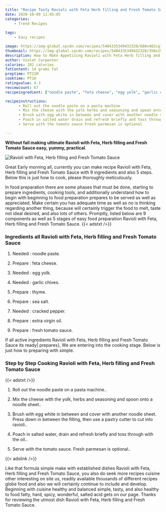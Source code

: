 ```yaml
---
title: "Recipe Tasty Ravioli with Feta Herb filling and Fresh Tomato Sauce"
date: 2020-10-09 11:45:05
categories:
    - Trend Recipes
    
tags:
    - Easy recipes

image: https://img-global.cpcdn.com/recipes/5404335349432320/680x482cq70/ravioli-with-feta-herb-filling-and-fresh-tomato-sauce-recipe-main-photo.jpg
thumbnail: https://img-global.cpcdn.com/recipes/5404335349432320/350x250cq70/ravioli-with-feta-herb-filling-and-fresh-tomato-sauce-recipe-main-photo.jpg
description: How to Make Appetizing Ravioli with Feta Herb filling and Fresh Tomato Sauce with 9 ingredients and 5 stages of easy cooking.
author: Violet Carpenter
calories: 102 calories
fatContent: 14 grams fat
preptime: PT21M
cooktime: PT1H
ratingvalue: 4.3
reviewcount: 67
recipeingredient: ["noodle paste", "feta cheese", "egg yolk", "garlic chives", "thyme", "sea salt", "cracked pepper", "extra virgin oil", "fresh tomato sauce"]

recipeinstructions: 
      - Roll out the noodle paste on a pasta machine 
      - Mix the cheese with the yolk herbs and seasoning and spoon onto a noodle sheet 
      - Brush with egg white in between and cover with another noodle sheet Press down in between the filling then use a pastry cutter to cut into ravioli 
      - Poach in salted water drain and refresh briefly and toss through with the oil 
      - Serve with the tomato sauce Fresh parmesan is optional

---
```




**Without fail making ultimate Ravioli with Feta, Herb filling and Fresh Tomato Sauce easy, yummy, practical**. 


![Ravioli with Feta, Herb filling and Fresh Tomato Sauce](https://img-global.cpcdn.com/recipes/5404335349432320/680x482cq70/ravioli-with-feta-herb-filling-and-fresh-tomato-sauce-recipe-main-photo.jpg "Ravioli with Feta, Herb filling and Fresh Tomato Sauce")




Great Early morning all, currently you can make recipe Ravioli with Feta, Herb filling and Fresh Tomato Sauce with 9 ingredients and also 5 steps. Below this is just how to cook, please thoroughly meticulously.

In food preparation there are some phases that must be done, starting to prepare ingredients, cooking tools, and additionally understand how to begin with beginning to food preparation prepares to be served as well as appreciated. Make certain you has adequate time as well as no is thinking regarding another thing, because will certainly trigger the food to melt, taste not ideal desired, and also lots of others. Promptly, listed below are 9 components as well as 5 stages of easy food preparation Ravioli with Feta, Herb filling and Fresh Tomato Sauce.
{{< adstxt />}}

### Ingredients all Ravioli with Feta, Herb filling and Fresh Tomato Sauce


1. Needed  : noodle paste.

1. Prepare  : feta cheese.

1. Needed  : egg yolk.

1. Needed  : garlic chives.

1. Prepare  : thyme.

1. Prepare  : sea salt.

1. Needed  : cracked pepper.

1. Prepare  : extra virgin oil.

1. Prepare  : fresh tomato sauce.



If all active ingredients Ravioli with Feta, Herb filling and Fresh Tomato Sauce its ready| prepares}, We are entering into the cooking stage. Below is just how to preparing with simple.

### Step by Step Cooking Ravioli with Feta, Herb filling and Fresh Tomato Sauce

{{< adstxt />}}


1. Roll out the noodle paste on a pasta machine..



1. Mix the cheese with the yolk, herbs and seasoning and spoon onto a noodle sheet..



1. Brush with egg white in between and cover with another noodle sheet. Press down in between the filling, then use a pastry cutter to cut into ravioli..



1. Poach in salted water, drain and refresh briefly and toss through with the oil..



1. Serve with the tomato sauce. Fresh parmesan is optional..





{{< adslink />}}

Like that formula simple make with established dishes Ravioli with Feta, Herb filling and Fresh Tomato Sauce, you also do seek more recipes cuisine other interesting on site us, readily available thousands of different recipes globe food and also we will certainly continue to include and develop. Beginning with cuisine healthy and balanced simple, tasty, and also healthy to food fatty, hard, spicy, wonderful, salted acid gets on our page. Thanks for reviewing the utmost dish Ravioli with Feta, Herb filling and Fresh Tomato Sauce.
